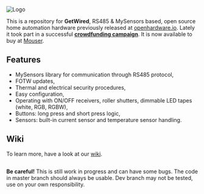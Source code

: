 ![Logo](https://github.com/feanor-anglin/GetWired-Project/blob/master/Images/GetWired_small.png)

This is a repository for **GetWired**, RS485 & MySensors based, open source home automation hardware previously released at [openhardware.io](https://www.openhardware.io/user/2098#view=projects). Lately it took part in a successful **[crowdfunding campaign](https://www.crowdsupply.com/domatic/getwired)**. It is now available to buy at [Mouser](https://www2.mouser.com/Search/Refine?Keyword=getwired).

## Features
- MySensors library for communication through RS485 protocol,
- FOTW updates,
- Thermal and electrical security procedures,
- Easy configuration,
- Operating with ON/OFF receivers, roller shutters, dimmable LED tapes (white, RGB, RGBW),
- Buttons: long press and short press logic,
- Sensors: built-in current sensor and temperature sensor handling.

## Wiki
To learn more, have a look at our [wiki](https://github.com/feanor-anglin/GetWired-Project/wiki).

##
**Be careful!** This is still work in progress and can have some bugs. The code in master branch should always be usable. Dev branch may not be tested, use on your own responsibility.

